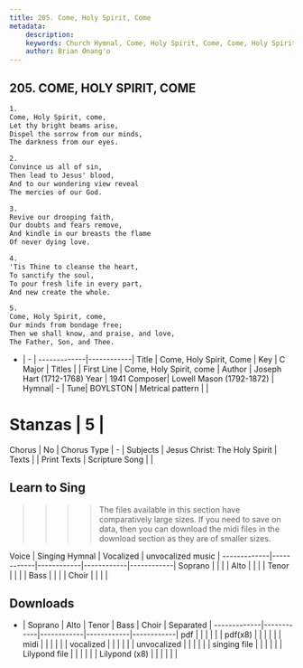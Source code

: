 ```yaml
---
title: 205. Come, Holy Spirit, Come
metadata:
    description: 
    keywords: Church Hymnal, Come, Holy Spirit, Come, Come, Holy Spirit, come, 
    author: Brian Onang'o
---
```



## 205. COME, HOLY SPIRIT, COME

```txt
1.
Come, Holy Spirit, come, 
Let thy bright beams arise, 
Dispel the sorrow from our minds, 
The darkness from our eyes. 

2.
Convince us all of sin, 
Then lead to Jesus' blood, 
And to our wondering view reveal 
The mercies of our God. 

3.
Revive our drooping faith, 
Our doubts and fears remove, 
And kindle in our breasts the flame 
Of never dying love. 

4.
'Tis Thine to cleanse the heart, 
To sanctify the soul, 
To pour fresh life in every part, 
And new create the whole. 

5.
Come, Holy Spirit, come, 
Our minds from bondage free; 
Then we shall know, and praise, and love, 
The Father, Son, and Thee.

```

- |   -  |
-------------|------------|
Title | Come, Holy Spirit, Come |
Key | C Major |
Titles |  |
First Line | Come, Holy Spirit, come |
Author | Joseph Hart (1712-1768)
Year | 1941
Composer| Lowell Mason (1792-1872) |
Hymnal|  - |
Tune| BOYLSTON |
Metrical pattern | |
# Stanzas | 5 |
Chorus | No |
Chorus Type | - |
Subjects | Jesus Christ: The Holy Spirit |
Texts |  |
Print Texts | 
Scripture Song |  |
  
## Learn to Sing

>>>> The files available in this section have comparatively large sizes. If you need to save on data, then you can download the midi files in the download section as they are of smaller sizes.

Voice |  Singing Hymnal | Vocalized | unvocalized music |
-------------|------------|------------|------------|------------|
Soprano | | | |
Alto | | | |
Tenor | | | |
Bass | | | |
Choir | | | |

## Downloads

- |  Soprano | Alto | Tenor | Bass | Choir | Separated |
-------------|------------|------------|------------|------------|
pdf | | | | | |
pdf(x8) | | | | | |
midi | | | | | |
vocalized | | | | | |
unvocalized | | | | | |
singing file | | | | | |
Lilypond file | | | | | |
Lilypond (x8) | | | | | |
  